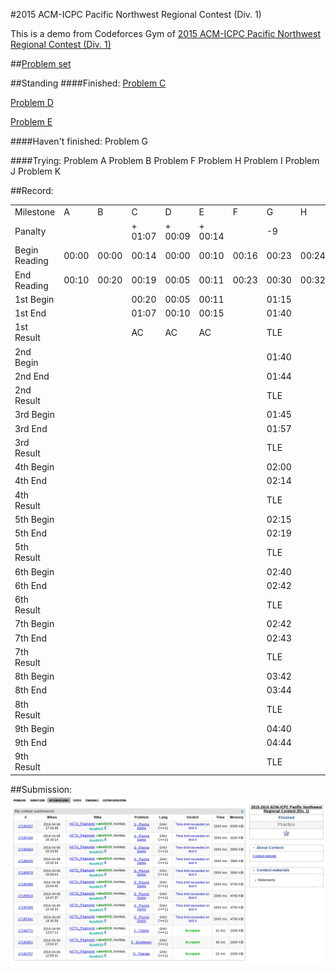 #2015 ACM-ICPC Pacific Northwest Regional Contest (Div. 1)

This is a demo from Codeforces Gym of [2015 ACM-ICPC Pacific Northwest Regional Contest (Div. 1)](http://www.codeforces.com/gymRegistration/100820/virtual/true)


##[Problem set](Doc/20152016-acmicpc-pacific-northwest-regional-contest-div-1-en.pdf)

##Standing
####Finished:
[Problem C](code/C-Classy.cpp)

[Problem D](code/E-Excellence.cpp)

[Problem E](code/D-Triangle.cpp)

####Haven't finished:
Problem G

####Trying:
Problem A
Problem B
Problem F
Problem H
Problem I
Problem J
Problem K

##Record:
<table><center>
  <tr>
    <td>Milestone</td>
    <td>A</td>
    <td>B</td>
    <td>C</td>
    <td>D</td>
    <td>E</td>
    <td>F</td>
    <td>G</td>
    <td>H</td>
    <td>I</td>
    <td>J</td>
    <td>K</td>
  </tr>
  <tr>
    <td>Panalty</td>
    <td></td>
    <td></td>
    <td>+<br/>01:07</td>
    <td>+<br/>00:09</td>
    <td>+<br/>00:14</td>
    <td></td>
    <td>-9</td>
    <td></td>
    <td></td>
    <td></td>
    <td></td>
  </tr>
  <tr>
    <td>Begin Reading</td>
    <td>00:00</td>
    <td>00:00</td>
    <td>00:14</td>
    <td>00:00</td>
    <td>00:10</td>
    <td>00:16</td>
    <td>00:23</td>
    <td>00:24</td>
    <td>00:35</td>
    <td>00:31</td>
    <td>00:40</td>
  </tr>
  <tr>
    <td>End Reading</td>
    <td>00:10</td>
    <td>00:20</td>
    <td>00:19</td>
    <td>00:05</td>
    <td>00:11</td>
    <td>00:23</td>
    <td>00:30</td>
    <td>00:32</td>
    <td>00:38</td>
    <td>00:50</td>
    <td>00:52</td>
  </tr>
  <tr>
    <td>1st Begin</td>
    <td></td>
    <td></td>
    <td>00:20</td>
    <td>00:05</td>
    <td>00:11</td>
    <td></td>
    <td>01:15</td>
    <td></td>
    <td></td>
    <td></td>
    <td></td>
  </tr>
  <tr>
    <td>1st End</td>
    <td></td>
    <td></td>
    <td>01:07</td>
    <td>00:10</td>
    <td>00:15</td>
    <td></td>
    <td>01:40</td>
    <td></td>
    <td></td>
    <td></td>
    <td></td>
  </tr>
  <tr>
    <td>1st Result</td>
    <td></td>
    <td></td>
    <td>AC</td>
    <td>AC</td>
    <td>AC</td>
    <td></td>
    <td>TLE</td>
    <td></td>
    <td></td>
    <td></td>
    <td></td>
  </tr>
  <tr>
    <td>2nd Begin</td>
    <td></td>
    <td></td>
    <td></td>
    <td></td>
    <td></td>
    <td></td>
    <td>01:40</td>
    <td></td>
    <td></td>
    <td></td>
    <td></td>
  </tr>
  <tr>
    <td>2nd End</td>
    <td></td>
    <td></td>
    <td></td>
    <td></td>
    <td></td>
    <td></td>
    <td>01:44</td>
    <td></td>
    <td></td>
    <td></td>
    <td></td>
  </tr>
  <tr>
    <td>2nd Result</td>
    <td></td>
    <td></td>
    <td></td>
    <td></td>
    <td></td>
    <td></td>
    <td>TLE</td>
    <td></td>
    <td></td>
    <td></td>
    <td></td>
  </tr>
  <tr>
    <td>3rd Begin</td>
    <td></td>
    <td></td>
    <td></td>
    <td></td>
    <td></td>
    <td></td>
    <td>01:45</td>
    <td></td>
    <td></td>
    <td></td>
    <td></td>
  </tr>
  <tr>
    <td>3rd End</td>
    <td></td>
    <td></td>
    <td></td>
    <td></td>
    <td></td>
    <td></td>
    <td>01:57</td>
    <td></td>
    <td></td>
    <td></td>
    <td></td>
  </tr>
  <tr>
    <td>3rd Result</td>
    <td></td>
    <td></td>
    <td></td>
    <td></td>
    <td></td>
    <td></td>
    <td>TLE</td>
    <td></td>
    <td></td>
    <td></td>
    <td></td>
  </tr>
  <tr>
    <td>4th Begin</td>
    <td></td>
    <td></td>
    <td></td>
    <td></td>
    <td></td>
    <td></td>
    <td>02:00</td>
    <td></td>
    <td></td>
    <td></td>
    <td></td>
  </tr>
  <tr>
    <td>4th End</td>
    <td></td>
    <td></td>
    <td></td>
    <td></td>
    <td></td>
    <td></td>
    <td>02:14</td>
    <td></td>
    <td></td>
    <td></td>
    <td></td>
  </tr>
  <tr>
    <td>4th Result</td>
    <td></td>
    <td></td>
    <td></td>
    <td></td>
    <td></td>
    <td></td>
    <td>TLE</td>
    <td></td>
    <td></td>
    <td></td>
    <td></td>
  </tr>
  <tr>
    <td>5th Begin</td>
    <td></td>
    <td></td>
    <td></td>
    <td></td>
    <td></td>
    <td></td>
    <td>02:15</td>
    <td></td>
    <td></td>
    <td></td>
    <td></td>
  </tr>
  <tr>
    <td>5th End</td>
    <td></td>
    <td></td>
    <td></td>
    <td></td>
    <td></td>
    <td></td>
    <td>02:19</td>
    <td></td>
    <td></td>
    <td></td>
    <td></td>
  </tr>
  <tr>
    <td>5th Result</td>
    <td></td>
    <td></td>
    <td></td>
    <td></td>
    <td></td>
    <td></td>
    <td>TLE</td>
    <td></td>
    <td></td>
    <td></td>
    <td></td>
  </tr>
  <tr>
    <td>6th Begin</td>
    <td></td>
    <td></td>
    <td></td>
    <td></td>
    <td></td>
    <td></td>
    <td>02:40</td>
    <td></td>
    <td></td>
    <td></td>
    <td></td>
  </tr>
  <tr>
    <td>6th End</td>
    <td></td>
    <td></td>
    <td></td>
    <td></td>
    <td></td>
    <td></td>
    <td>02:42</td>
    <td></td>
    <td></td>
    <td></td>
    <td></td>
  </tr>
  <tr>
    <td>6th Result</td>
    <td></td>
    <td></td>
    <td></td>
    <td></td>
    <td></td>
    <td></td>
    <td>TLE</td>
    <td></td>
    <td></td>
    <td></td>
    <td></td>
  </tr>
  <tr>
    <td>7th Begin</td>
    <td></td>
    <td></td>
    <td></td>
    <td></td>
    <td></td>
    <td></td>
    <td>02:42</td>
    <td></td>
    <td></td>
    <td></td>
    <td></td>
  </tr>
  <tr>
    <td>7th End</td>
    <td></td>
    <td></td>
    <td></td>
    <td></td>
    <td></td>
    <td></td>
    <td>02:43</td>
    <td></td>
    <td></td>
    <td></td>
    <td></td>
  </tr>
  <tr>
    <td>7th Result</td>
    <td></td>
    <td></td>
    <td></td>
    <td></td>
    <td></td>
    <td></td>
    <td>TLE</td>
    <td></td>
    <td></td>
    <td></td>
    <td></td>
  </tr>
  <tr>
    <td>8th Begin</td>
    <td></td>
    <td></td>
    <td></td>
    <td></td>
    <td></td>
    <td></td>
    <td>03:42</td>
    <td></td>
    <td></td>
    <td></td>
    <td></td>
  </tr>
  <tr>
    <td>8th End</td>
    <td></td>
    <td></td>
    <td></td>
    <td></td>
    <td></td>
    <td></td>
    <td>03:44</td>
    <td></td>
    <td></td>
    <td></td>
    <td></td>
  </tr>
  <tr>
    <td>8th Result</td>
    <td></td>
    <td></td>
    <td></td>
    <td></td>
    <td></td>
    <td></td>
    <td>TLE</td>
    <td></td>
    <td></td>
    <td></td>
    <td></td>
  </tr>
  <tr>
    <td>9th Begin</td>
    <td></td>
    <td></td>
    <td></td>
    <td></td>
    <td></td>
    <td></td>
    <td>04:40</td>
    <td></td>
    <td></td>
    <td></td>
    <td></td>
  </tr>
  <tr>
    <td>9th End</td>
    <td></td>
    <td></td>
    <td></td>
    <td></td>
    <td></td>
    <td></td>
    <td>04:44</td>
    <td></td>
    <td></td>
    <td></td>
    <td></td>
  </tr>
  <tr>
    <td>9th Result</td>
    <td></td>
    <td></td>
    <td></td>
    <td></td>
    <td></td>
    <td></td>
    <td>TLE</td>
    <td></td>
    <td></td>
    <td></td>
    <td></td>
  </tr>
</center></table>

##Submission:
![Record](Doc/record.png)
